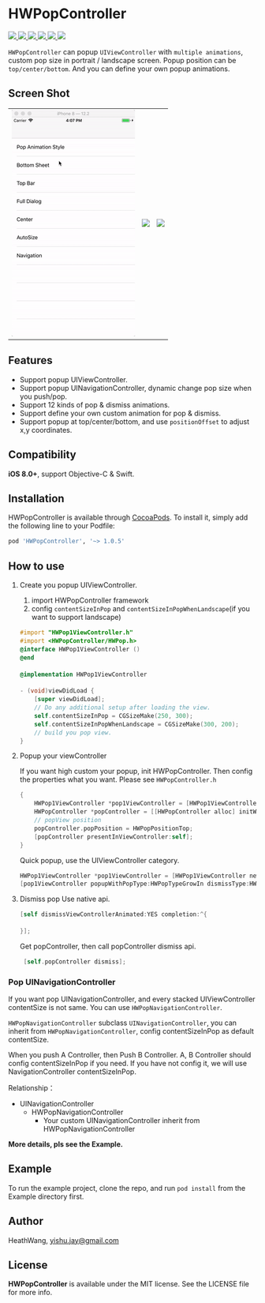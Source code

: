 # HWPopController

<p style="align: left">
    <a href="https://cocoapods.org/pods/HWPopController">
       <img src="https://img.shields.io/cocoapods/v/HWPopController.svg?style=flat">
    </a>
    <a href="https://cocoapods.org/pods/HWPopController">
       <img src="https://img.shields.io/cocoapods/p/HWPopController.svg?style=flat">
    </a>
    <a href="https://cocoapods.org/pods/HWPopController">
       <img src="https://img.shields.io/badge/support-ios%208%2B-orange.svg">
    </a>
    <a href="https://cocoapods.org/pods/HWPopController">
       <img src="https://img.shields.io/badge/language-objective--c-blue.svg">
    </a>
    <a href="https://cocoapods.org/pods/HWPopController">
       <img src="https://img.shields.io/cocoapods/l/HWPopController.svg?style=flat">
    </a>
    <a href="https://cocoapods.org/pods/HWPopController">
       <img src="https://img.shields.io/badge/cocoapods-supported-4BC51D.svg?style=plastic">
    </a>
</p>

`HWPopController` can popup `UIViewController` with `multiple animations`, custom pop size in portrait / landscape screen. Popup position can be `top/center/bottom`. And you can define your own popup animations.

## Screen Shot

<div style="text-align: center"><table><tr>
<td style="text-align: center">
<img src="https://github.com/HeathWang/HWPopController/blob/master/screenshoot1.gif" width="250" />
</td>
<td style="text-align: center">
<img src="https://github.com/HeathWang/HWPopController/blob/master/screenshoot2.gif" width="250"/>
</td>
<td style="text-align: center">
<img src="https://github.com/HeathWang/HWPopController/blob/master/screenshoot3.gif" width="250"/>
</td>
</tr></table></div>

## Features
* Support popup UIViewController.
* Support popup UINavigationController, dynamic change pop size when you push/pop.
* Support 12 kinds of pop & dismiss animations.
* Support define your own custom animation for pop & dismiss.
* Support popup at top/center/bottom, and use `positionOffset` to adjust x,y coordinates.

## Compatibility
**iOS 8.0+**, support Objective-C & Swift.

## Installation

HWPopController is available through [CocoaPods](https://cocoapods.org). To install
it, simply add the following line to your Podfile:

```ruby
pod 'HWPopController', '~> 1.0.5'
```

## How to use

1. Create you popup UIViewController.
    1. import HWPopController framework
    2. config `contentSizeInPop` and `contentSizeInPopWhenLandscape`(if you want to support landscape)


    ```Objective-C
    #import "HWPop1ViewController.h"
    #import <HWPopController/HWPop.h>
    @interface HWPop1ViewController ()
    @end
    
    @implementation HWPop1ViewController
    
    - (void)viewDidLoad {
        [super viewDidLoad];
        // Do any additional setup after loading the view.
        self.contentSizeInPop = CGSizeMake(250, 300);
        self.contentSizeInPopWhenLandscape = CGSizeMake(300, 200);
        // build you pop view.
    }
    ```
1. Popup your viewController

    If you want high custom your popup, init HWPopController. Then config the properties what you want.
    Please see `HWPopController.h`
    
    ```Objective-C
    {
        HWPop1ViewController *pop1ViewController = [HWPop1ViewController new];
        HWPopController *popController = [[HWPopController alloc] initWithRootViewController:pop1ViewController];
        // popView position
        popController.popPosition = HWPopPositionTop;
        [popController presentInViewController:self];
    }
    ```
    
    Quick popup, use the UIViewController category.
    
    ```Objective-C
    HWPop1ViewController *pop1ViewController = [HWPop1ViewController new];
    [pop1ViewController popupWithPopType:HWPopTypeGrowIn dismissType:HWDismissTypeGrowOut dismissOnBackgroundTouch:YES];
    ```
    
1. Dismiss pop 
     Use native api.
     
    ```Objective-C
    [self dismissViewControllerAnimated:YES completion:^{
            
    }];
    ```
    
    Get popController, then call popController dismiss api.
    
    ```Objective-C
     [self.popController dismiss];
    ```

### Pop UINavigationController

If you want pop UINavigationController, and every stacked UIViewController contentSize is not same. You can use `HWPopNavigationController`.

`HWPopNavigationController` subclass `UINavigationController`, you can inherit from `HWPopNavigationController`, config contentSizeInPop as default contentSize.

When you push A Controller, then Push B Controller. A, B Controller should config contentSizeInPop if you need. If you have not config it, we will use NavigationController contentSizeInPop.

Relationship：
* UINavigationController
    * HWPopNavigationController 
        * Your custom UINavigationController inherit from HWPopNavigationController

**More details, pls see the Example.**

## Example

To run the example project, clone the repo, and run `pod install` from the Example directory first.

## Author

HeathWang, yishu.jay@gmail.com

## License

**HWPopController** is available under the MIT license. See the LICENSE file for more info.
